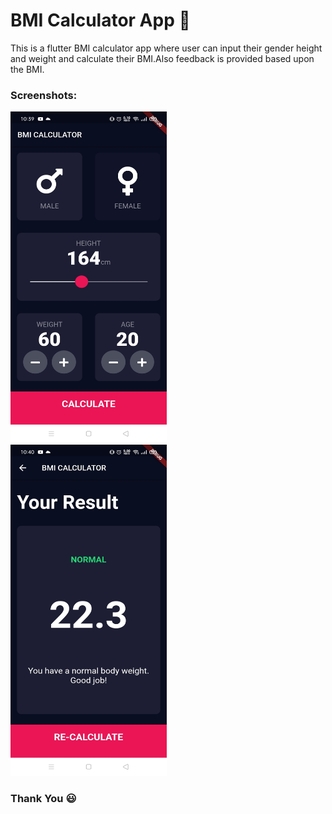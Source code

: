 
# BMI Calculator App 💪
 
This is a flutter BMI calculator app where user can input their gender height and weight and calculate their BMI.Also feedback is provided based upon the BMI.

<h3>Screenshots:</h3>

<img src="images/main.jpg" height="530" width="250">
<br>
<img src="images/result.jpg" height="530" width="250">

<h3>Thank You 😃</h3>